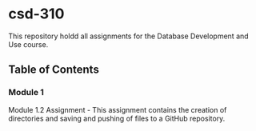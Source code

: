 # csd-310
This repository holdd all assignments for the Database Development and Use course.

## Table of Contents
### Module 1
Module 1.2 Assignment - This assignment contains the creation of directories and saving and pushing of files to a GitHub repository.
